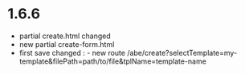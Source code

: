 # 1.6.6

- partial create.html changed
- new partial create-form.html
- first save changed :
		- new route /abe/create?selectTemplate=my-template&filePath=path/to/file&tplName=template-name